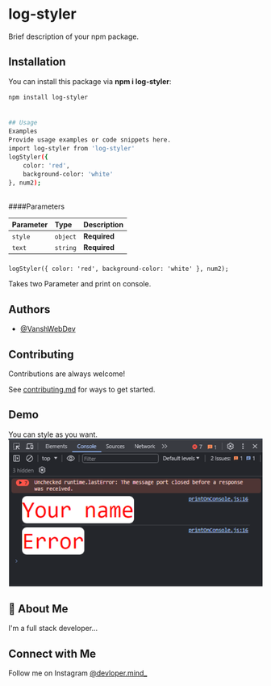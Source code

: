 # log-styler

Brief description of your npm package.

## Installation

You can install this package via **npm i log-styler**:

```bash
npm install log-styler


## Usage
Examples
Provide usage examples or code snippets here.
import log-styler from 'log-styler'
logStyler({
    color: 'red',
    background-color: 'white'
}, num2);



```

####Parameters

| Parameter | Type     | Description  |
| :-------- | :------- | :----------- |
| `style`   | `object` | **Required** |
| `text`    | `string` | **Required** |

####

`logStyler({
    color: 'red',
    background-color: 'white'
}, num2);`

Takes two Parameter and print on console.

## Authors

- [@VanshWebDev](https://github.com/VanshWebDev)

## Contributing

Contributions are always welcome!

See [contributing.md](https://github.com/VanshWebDev/log-styler/blob/main/contributing.md) for ways to get started.

## Demo

You can style as you want.
![Demo](images/image.png)

## 🚀 About Me

I'm a full stack developer...

## Connect with Me

Follow me on Instagram [@devloper.mind\_](https://www.instagram.com/devloper.mind_/)
